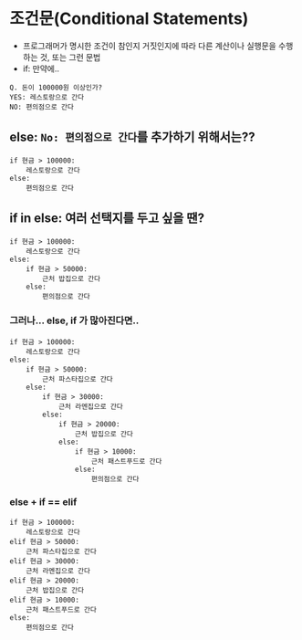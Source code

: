 # 조건문(Conditional Statements)

- 프로그래머가 명시한 조건이 참인지 거짓인지에 따라 다른 계산이나 실행문을 수행하는 것, 또는 그런 문법
- if: 만약에..

```
Q. 돈이 100000원 이상인가?
YES: 레스토랑으로 간다
NO: 편의점으로 간다
```

## else: `No: 편의점으로 간다`를 추가하기 위해서는??

```
if 현금 > 100000:
    레스토랑으로 간다
else:
    편의점으로 간다
```

## if in else: 여러 선택지를 두고 싶을 땐?

```
if 현금 > 100000:
    레스토랑으로 간다
else:
	if 현금 > 50000:
		근처 밥집으로 간다
    else:
    	편의점으로 간다
```

### 그러나... else, if 가 많아진다면..

```
if 현금 > 100000:
    레스토랑으로 간다
else:
	if 현금 > 50000:
		근처 파스타집으로 간다
    else:
	    if 현금 > 30000:
			근처 라멘집으로 간다
	    else:
		    if 현금 > 20000:
				근처 밥집으로 간다
		    else:
			    if 현금 > 10000:
					근처 패스트푸드로 간다
			    else:
			    	편의점으로 간다
```

### else + if == elif

```
if 현금 > 100000:
    레스토랑으로 간다
elif 현금 > 50000:
	근처 파스타집으로 간다
elif 현금 > 30000:
	근처 라멘집으로 간다
elif 현금 > 20000:
	근처 밥집으로 간다
elif 현금 > 10000:
	근처 패스트푸드로 간다
else:
	편의점으로 간다
```

